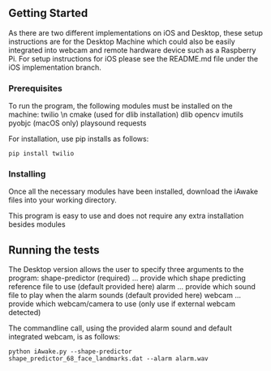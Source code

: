 ## Getting Started
As there are two different implementations on iOS and Desktop, these setup instructions are for the Desktop Machine which could also be easily integrated into webcam and remote hardware device such as a Raspberry Pi. For setup instructions for iOS please see the README.md file under the iOS implementation branch.

### Prerequisites

To run the program, the following modules must be installed on the machine:
  twilio \n
  cmake (used for dlib installation)
  dlib
  opencv
  imutils
  pyobjc (macOS only)
  playsound
  requests

For installation, use pip installs as follows:
```
pip install twilio
```

### Installing

Once all the necessary modules have been installed, download the iAwake files into your working directory.

This program is easy to use and does not require any extra installation besides modules

## Running the tests

The Desktop version allows the user to specify three arguments to the program:
  shape-predictor (required) ... provide which shape predicting reference file to use (default provided here)
  alarm ... provide which sound file to play when the alarm sounds (default provided here)
  webcam ... provide which webcam/camera to use (only use if external webcam detected)
  
The commandline call, using the provided alarm sound and default integrated webcam, is as follows:
```
python iAwake.py --shape-predictor shape_predictor_68_face_landmarks.dat --alarm alarm.wav
```

